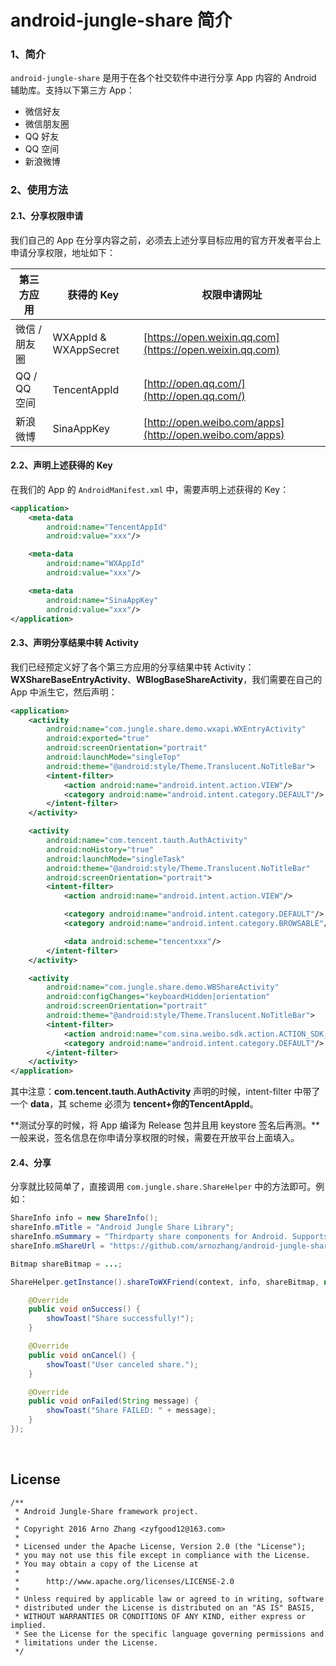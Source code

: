 # android-jungle-share 简介

### 1、简介

`android-jungle-share` 是用于在各个社交软件中进行分享 App 内容的 Android 辅助库。支持以下第三方 App：

- 微信好友
- 微信朋友圈
- QQ 好友
- QQ 空间
- 新浪微博

### 2、使用方法

#### 2.1、分享权限申请

我们自己的 App 在分享内容之前，必须去上述分享目标应用的官方开发者平台上申请分享权限，地址如下：

|第三方应用|获得的 Key|权限申请网址|
|---|---|---|
|微信 / 朋友圈|WXAppId & WXAppSecret|[https://open.weixin.qq.com](https://open.weixin.qq.com)|
|QQ / QQ 空间|TencentAppId|[http://open.qq.com/](http://open.qq.com/)|
|新浪微博|SinaAppKey|[http://open.weibo.com/apps](http://open.weibo.com/apps)|

#### 2.2、声明上述获得的 Key

在我们的 App 的 `AndroidManifest.xml` 中，需要声明上述获得的 Key：

```xml
<application>
    <meta-data
        android:name="TencentAppId"
        android:value="xxx"/>

    <meta-data
        android:name="WXAppId"
        android:value="xxx"/>

    <meta-data
        android:name="SinaAppKey"
        android:value="xxx"/>
</application>
```

#### 2.3、声明分享结果中转 Activity

我们已经预定义好了各个第三方应用的分享结果中转 Activity：**WXShareBaseEntryActivity**、**WBlogBaseShareActivity**，我们需要在自己的 App 中派生它，然后声明：

```xml
<application>
    <activity
        android:name="com.jungle.share.demo.wxapi.WXEntryActivity"
        android:exported="true"
        android:screenOrientation="portrait"
        android:launchMode="singleTop"
        android:theme="@android:style/Theme.Translucent.NoTitleBar">
        <intent-filter>
            <action android:name="android.intent.action.VIEW"/>
            <category android:name="android.intent.category.DEFAULT"/>
        </intent-filter>
    </activity>

    <activity
        android:name="com.tencent.tauth.AuthActivity"
        android:noHistory="true"
        android:launchMode="singleTask"
        android:theme="@android:style/Theme.Translucent.NoTitleBar"
        android:screenOrientation="portrait">
        <intent-filter>
            <action android:name="android.intent.action.VIEW"/>

            <category android:name="android.intent.category.DEFAULT"/>
            <category android:name="android.intent.category.BROWSABLE"/>

            <data android:scheme="tencentxxx"/>
        </intent-filter>
    </activity>

    <activity
        android:name="com.jungle.share.demo.WBShareActivity"
        android:configChanges="keyboardHidden|orientation"
        android:screenOrientation="portrait"
        android:theme="@android:style/Theme.Translucent.NoTitleBar">
        <intent-filter>
            <action android:name="com.sina.weibo.sdk.action.ACTION_SDK_REQ_ACTIVITY"/>
            <category android:name="android.intent.category.DEFAULT"/>
        </intent-filter>
    </activity>
</application>
```

其中注意：**com.tencent.tauth.AuthActivity** 声明的时候，intent-filter 中带了一个 **data**，其 scheme 必须为 **tencent+你的TencentAppId**。

**测试分享的时候，将 App 编译为 Release 包并且用 keystore 签名后再测。**一般来说，签名信息在你申请分享权限的时候，需要在开放平台上面填入。

#### 2.4、分享

分享就比较简单了，直接调用 `com.jungle.share.ShareHelper` 中的方法即可。例如：

```java
ShareInfo info = new ShareInfo();
shareInfo.mTitle = "Android Jungle Share Library";
shareInfo.mSummary = "Thirdparty share components for Android. Supports WeChat / QZone / Weibo etc.";
shareInfo.mShareUrl = "https://github.com/arnozhang/android-jungle-share";

Bitmap shareBitmap = ...;

ShareHelper.getInstance().shareToWXFriend(context, info, shareBitmap, new ShareHelper.OnShareListener() {

    @Override
    public void onSuccess() {
        showToast("Share successfully!");
    }

    @Override
    public void onCancel() {
        showToast("User canceled share.");
    }

    @Override
    public void onFailed(String message) {
        showToast("Share FAILED: " + message);
    }
});
```

<br>

## License

```
/**
 * Android Jungle-Share framework project.
 *
 * Copyright 2016 Arno Zhang <zyfgood12@163.com>
 *
 * Licensed under the Apache License, Version 2.0 (the "License");
 * you may not use this file except in compliance with the License.
 * You may obtain a copy of the License at
 *
 *      http://www.apache.org/licenses/LICENSE-2.0
 *
 * Unless required by applicable law or agreed to in writing, software
 * distributed under the License is distributed on an "AS IS" BASIS,
 * WITHOUT WARRANTIES OR CONDITIONS OF ANY KIND, either express or implied.
 * See the License for the specific language governing permissions and
 * limitations under the License.
 */
```
